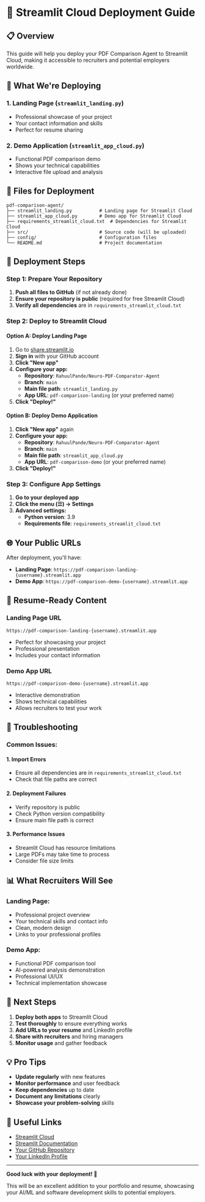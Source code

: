 # 🚀 Streamlit Cloud Deployment Guide

## 📋 Overview
This guide will help you deploy your PDF Comparison Agent to Streamlit Cloud, making it accessible to recruiters and potential employers worldwide.

## 🎯 What We're Deploying

### 1. **Landing Page** (`streamlit_landing.py`)
- Professional showcase of your project
- Your contact information and skills
- Perfect for resume sharing

### 2. **Demo Application** (`streamlit_app_cloud.py`)
- Functional PDF comparison demo
- Shows your technical capabilities
- Interactive file upload and analysis

## 📁 Files for Deployment

```
pdf-comparison-agent/
├── streamlit_landing.py          # Landing page for Streamlit Cloud
├── streamlit_app_cloud.py        # Demo app for Streamlit Cloud
├── requirements_streamlit_cloud.txt  # Dependencies for Streamlit Cloud
├── src/                          # Source code (will be uploaded)
├── config/                       # Configuration files
└── README.md                     # Project documentation
```

## 🚀 Deployment Steps

### Step 1: Prepare Your Repository
1. **Push all files to GitHub** (if not already done)
2. **Ensure your repository is public** (required for free Streamlit Cloud)
3. **Verify all dependencies** are in `requirements_streamlit_cloud.txt`

### Step 2: Deploy to Streamlit Cloud

#### Option A: Deploy Landing Page
1. Go to [share.streamlit.io](https://share.streamlit.io)
2. **Sign in** with your GitHub account
3. **Click "New app"**
4. **Configure your app:**
   - **Repository**: `RahuulPande/Neuro-PDF-Comparator-Agent`
   - **Branch**: `main`
   - **Main file path**: `streamlit_landing.py`
   - **App URL**: `pdf-comparison-landing` (or your preferred name)
5. **Click "Deploy!"**

#### Option B: Deploy Demo Application
1. **Click "New app"** again
2. **Configure your app:**
   - **Repository**: `RahuulPande/Neuro-PDF-Comparator-Agent`
   - **Branch**: `main`
   - **Main file path**: `streamlit_app_cloud.py`
   - **App URL**: `pdf-comparison-demo` (or your preferred name)
5. **Click "Deploy!"**

### Step 3: Configure App Settings
1. **Go to your deployed app**
2. **Click the menu (☰) → Settings**
3. **Advanced settings:**
   - **Python version**: 3.9
   - **Requirements file**: `requirements_streamlit_cloud.txt`

## 🌐 Your Public URLs

After deployment, you'll have:
- **Landing Page**: `https://pdf-comparison-landing-{username}.streamlit.app`
- **Demo App**: `https://pdf-comparison-demo-{username}.streamlit.app`

## 📝 Resume-Ready Content

### **Landing Page URL**
```
https://pdf-comparison-landing-{username}.streamlit.app
```
- Perfect for showcasing your project
- Professional presentation
- Includes your contact information

### **Demo App URL**
```
https://pdf-comparison-demo-{username}.streamlit.app
```
- Interactive demonstration
- Shows technical capabilities
- Allows recruiters to test your work

## 🔧 Troubleshooting

### Common Issues:

#### 1. **Import Errors**
- Ensure all dependencies are in `requirements_streamlit_cloud.txt`
- Check that file paths are correct

#### 2. **Deployment Failures**
- Verify repository is public
- Check Python version compatibility
- Ensure main file path is correct

#### 3. **Performance Issues**
- Streamlit Cloud has resource limitations
- Large PDFs may take time to process
- Consider file size limits

## 📊 What Recruiters Will See

### **Landing Page:**
- Professional project overview
- Your technical skills and contact info
- Clean, modern design
- Links to your professional profiles

### **Demo App:**
- Functional PDF comparison tool
- AI-powered analysis demonstration
- Professional UI/UX
- Technical implementation showcase

## 🎯 Next Steps

1. **Deploy both apps** to Streamlit Cloud
2. **Test thoroughly** to ensure everything works
3. **Add URLs to your resume** and LinkedIn profile
4. **Share with recruiters** and hiring managers
5. **Monitor usage** and gather feedback

## 💡 Pro Tips

- **Update regularly** with new features
- **Monitor performance** and user feedback
- **Keep dependencies** up to date
- **Document any limitations** clearly
- **Showcase your problem-solving** skills

## 🔗 Useful Links

- [Streamlit Cloud](https://share.streamlit.io)
- [Streamlit Documentation](https://docs.streamlit.io)
- [Your GitHub Repository](https://github.com/RahuulPande/Neuro-PDF-Comparator-Agent)
- [Your LinkedIn Profile](https://www.linkedin.com/in/rahuulpande/)

---

**Good luck with your deployment! 🚀**

This will be an excellent addition to your portfolio and resume, showcasing your AI/ML and software development skills to potential employers.
